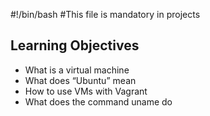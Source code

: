 #!/bin/bash
#This file is mandatory in projects
## Learning Objectives
* What is a virtual machine
* What does “Ubuntu” mean
* How to use VMs with Vagrant
* What does the command uname do
